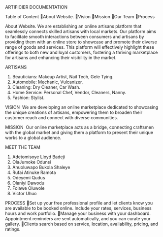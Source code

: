 ARTIFICIER DOCUMENTATION



Table of Content
About Website.
Vision
Mission
Our Team
Process



About Website.
We are establishing an online artisans platform that seamlessly connects skilled artisans with local markets. Our platform aims to facilitate smooth interactions between consumers and artisans by providing them with an online store to showcase and promote their diverse range of goods and services. This platform will effectively highlight these offerings to both new and loyal customers, fostering a thriving marketplace for artisans and enhancing their visibility in the market.

ARTISANS
1. Beauticians: Makeup Artist, Nail Tech, Gele Tying.
2. Automobile: Mechanic, Vulcanizer.
3. Cleaning: Dry Cleaner, Car Wash.
4. Home Service: Personal Chef, Vendor, Cleaners, Nanny.
5. Fashion: Stylist.

VISION
 We are developing an online marketplace dedicated to showcasing the unique creations of artisans, empowering them to broaden their customer reach and connect with diverse communities. 
 
MISSION
 Our online marketplace acts as a bridge, connecting craftsmen with the global market and giving them a platform to present their unique works to a global audience.
 
MEET THE TEAM
1. Adetomisoye Lloyd Badeji
2. OlaJumoke Odunsi
3. Anuoluwapo Bukola Shaleye
4. Rufai Atinuke Ramota
5. Odeyemi Qudus
6. Olaniyi Dawodu
7. Folawe Oluwole
8. Victor Uhuo


PROCESS
Set up your free professional profile and let clients know you are available to be booked online. Include your rates, services, business hours and work portfolio.
Manage your business with your dashboard. Appointment reminders are sent automatically, and you can curate your gallery.
Clients search based on service, location, availability, pricing, and ratings.


